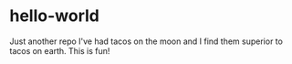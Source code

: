 # hello-world
Just another repo
I've had tacos on the moon and I find them superior to tacos on earth.
This is fun!
